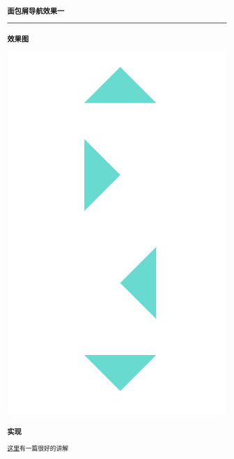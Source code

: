 ### 面包屑导航效果一
<hr>

### 效果图
![面包屑导航效果一](../../../images/shape/triangle.png)

### 实现
[这里](http://www.cnblogs.com/daxiong/articles/3158630.html)有一篇很好的讲解